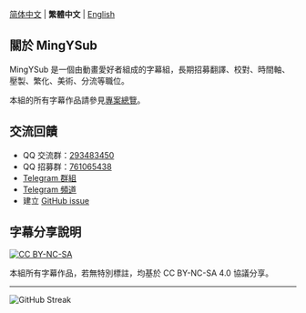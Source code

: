 [简体中文](README.md) | **繁體中文** | [English](README_en.md)

## 關於 MingYSub

MingYSub 是一個由動畫愛好者組成的字幕組，長期招募翻譯、校對、時間軸、壓製、繁化、美術、分流等職位。

本組的所有字幕作品請參見[專案總覽](https://github.com/users/MingYSub/projects/1)。

## 交流回饋

- QQ 交流群：[293483450](https://qm.qq.com/q/6Si4fglFLO)
- QQ 招募群：[761065438](https://qm.qq.com/q/VyLCow65Q4)
- [Telegram 群組](https://t.me/MingYSub)
- [Telegram 頻道](https://t.me/MingYSub_Channel)
- 建立 [GitHub issue](https://github.com/MingYSub/SubsArchive/issues)

## 字幕分享說明

[![CC BY-NC-SA](https://licensebuttons.net/l/by-nc-sa/4.0/88x31.png)](https://creativecommons.org/licenses/by-nc-sa/4.0/)

本組所有字幕作品，若無特別標註，均基於 CC BY-NC-SA 4.0 協議分享。

---

![GitHub Streak](https://github-readme-streak-stats.herokuapp.com?user=MingYSub&theme=dayfox&border_radius=7&locale=zh_Hant&date_format=%5BY.%5Dn.j&mode=weekly&hide_longest_streak=true)
